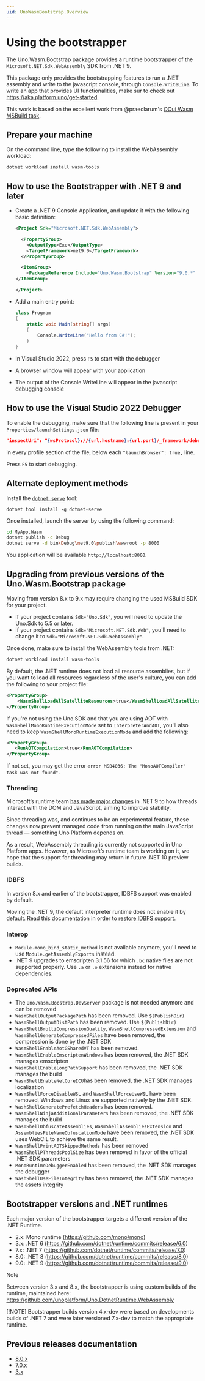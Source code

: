 ```yaml
---
uid: UnoWasmBootstrap.Overview
---
```


# Using the bootstrapper

The Uno.Wasm.Bootstrap package provides a runtime bootstrapper of the `Microsoft.NET.Sdk.WebAssembly` SDK from .NET 9.

This package only provides the bootstrapping features to run a .NET assembly and write to the javascript console, through `Console.WriteLine`. To write an app that provides UI functionalities, make sur to check out https://aka.platform.uno/get-started.

This work is based on the excellent work from @praeclarum's [OOui Wasm MSBuild task](https://github.com/praeclarum/Ooui).

## Prepare your machine

On the command line, type the following to install the WebAssembly workload:

```bash
dotnet workload install wasm-tools
```

## How to use the Bootstrapper with .NET 9 and later

- Create a .NET 9 Console Application, and update it with the following basic definition:

  ```xml
  <Project Sdk="Microsoft.NET.Sdk.WebAssembly">

    <PropertyGroup>
      <OutputType>Exe</OutputType>
      <TargetFramework>net9.0</TargetFramework>
    </PropertyGroup>

    <ItemGroup>
      <PackageReference Include="Uno.Wasm.Bootstrap" Version="9.0.*" />
  </ItemGroup>

  </Project>
  ```

- Add a main entry point:

  ```csharp
  class Program
  {
      static void Main(string[] args)
      {
          Console.WriteLine("Hello from C#!");
      }
  }
  ```

- In Visual Studio 2022, press `F5` to start with the debugger
- A browser window will appear with your application
- The output of the Console.WriteLine will appear in the javascript debugging console

## How to use the Visual Studio 2022 Debugger

To enable the debugging, make sure that the following line is present in your `Properties/launchSettings.json` file:

```json
"inspectUri": "{wsProtocol}://{url.hostname}:{url.port}/_framework/debug/ws-proxy?browser={browserInspectUri}"
```

in every profile section of the file, below each `"launchBrowser": true,` line.

Press `F5` to start debugging.

## Alternate deployment methods

Install the [`dotnet serve`](https://github.com/natemcmaster/dotnet-serve) tool:

```dotnetcli
dotnet tool install -g dotnet-serve
```

Once installed, launch the server by using the following command:

```bash
cd MyApp.Wasm
dotnet publish -c Debug
dotnet serve -d bin\Debug\net9.0\publish\wwwroot -p 8000
```

You application will be available `http://localhost:8000`.

## Upgrading from previous versions of the Uno.Wasm.Bootstrap package

Moving from version 8.x to 9.x may require changing the used MSBuild SDK for your project.

- If your project contains `Sdk="Uno.Sdk"`, you will need to update the Uno.Sdk to 5.5 or later.
- If your project contains `Sdk="Microsoft.NET.Sdk.Web"`, you'll need to change it to `Sdk="Microsoft.NET.Sdk.WebAssembly"`.

Once done, make sure to install the WebAssembly tools from .NET:

```bash
dotnet workload install wasm-tools
```

By default, the .NET runtime does not load all resource assemblies, but if you want to load all resources regardless of the user's culture, you can add the following to your project file:

```xml
<PropertyGroup>
    <WasmShellLoadAllSatelliteResources>true</WasmShellLoadAllSatelliteResources>
</PropertyGroup>
```

If you're not using the Uno.SDK and that you are using AOT with `WasmShellMonoRuntimeExecutionMode` set to `InterpreterAndAOT`, you'll also need to keep `WasmShellMonoRuntimeExecutionMode` and add the following:

```xml
<PropertyGroup>
   <RunAOTCompilation>true</RunAOTCompilation>
</PropertyGroup>
```

If not set, you may get the error `error MSB4036: The "MonoAOTCompiler" task was not found"`.

### Threading

Microsoft’s runtime team [has made major changes](https://github.com/dotnet/runtime/issues/85592#issuecomment-2031876112) in .NET 9 to how threads interact with the DOM and JavaScript, aiming to improve stability.

Since threading was, and continues to be an experimental feature, these changes now prevent managed code from running on the main JavaScript thread — something Uno Platform depends on.

As a result, WebAssembly threading is currently not supported in Uno Platform apps. However, as Microsoft’s runtime team is working on it, we hope that the support for threading may return in future .NET 10 preview builds.

### IDBFS

In version 8.x and earlier of the bootstrapper, IDBFS support was enabled by default.

Moving the .NET 9, the default interpreter runtime does not enable it by default. Read this documentation in order to [restore IDBFS support](xref:UnoWasmBootstrap.Features.idbfs).

### Interop

- `Module.mono_bind_static_method` is not available anymore, you'll need to use `Module.getAssemblyExports` instead.
- .NET 9 upgrades to emscripten 3.1.56 for which `.bc` native files are not supported properly. Use `.a` or `.o` extensions instead for native dependencies.

### Deprecated APIs

- The `Uno.Wasm.Boostrap.DevServer` package is not needed anymore and can be removed
- `WasmShellOutputPackagePath` has been removed. Use `$(PublishDir)`
- `WasmShellOutputDistPath` has been removed. Use `$(PublishDir)`
- `WasmShellBrotliCompressionQuality`, `WasmShellCompressedExtension` and `WasmShellGenerateCompressedFiles` have been removed, the compression is done by the .NET SDK
- `WasmShellEnableAotGSharedVT` has been removed.
- `WasmShellEnableEmscriptenWindows` has been removed, the .NET SDK manages emscripten
- `WasmShellEnableLongPathSupport` has been removed, the .NET SDK manages the build
- `WasmShellEnableNetCoreICU`has been removed, the .NET SDK manages localization
- `WasmShellForceDisableWSL` and `WasmShellForceUseWSL` have been removed, Windows and Linux are supported natively by the .NET SDK.
- `WashShellGeneratePrefetchHeaders` has been removed.
- `WasmShellNinjaAdditionalParameters` has been removed, the .NET SDK manages the build
- `WasmShellObfuscateAssemblies`, `WasmShellAssembliesExtension` and `AssembliesFileNameObfuscationMode` have been removed, the .NET SDK uses WebCIL to achieve the same result.
- `WasmShellPrintAOTSkippedMethods` has been removed
- `WasmShellPThreadsPoolSize` has been removed in favor of the official .NET SDK parameters
- `MonoRuntimeDebuggerEnabled` has been removed, the .NET SDK manages the debugger
- `WashShellUseFileIntegrity` has been removed, the .NET SDK manages the assets integrity

## Bootstrapper versions and .NET runtimes

Each major version of the bootstrapper targets a different version of the .NET Runtime.

- 2.x: Mono runtime (https://github.com/mono/mono)
- 3.x: .NET 6 (https://github.com/dotnet/runtime/commits/release/6.0)
- 7.x: .NET 7 (https://github.com/dotnet/runtime/commits/release/7.0)
- 8.0: .NET 8 (https://github.com/dotnet/runtime/commits/release/8.0)
- 9.0: .NET 9 (https://github.com/dotnet/runtime/commits/release/9.0)

> [!NOTE]
> Between version 3.x and 8.x, the bootstrapper is using custom builds of the runtime, maintained here: https://github.com/unoplatform/Uno.DotnetRuntime.WebAssembly
>
> [!NOTE]
> Bootstrapper builds version 4.x-dev were based on developments builds of .NET 7 and were later versioned 7.x-dev to match the appropriate runtime.

## Previous releases documentation

- [8.0.x](https://github.com/unoplatform/Uno.Wasm.Bootstrap/tree/release/stable/8.0/doc)
- [7.0.x](https://github.com/unoplatform/Uno.Wasm.Bootstrap/tree/release/stable/7.0/doc)
- [3.x](https://github.com/unoplatform/Uno.Wasm.Bootstrap/tree/release/stable/3.3/doc)
